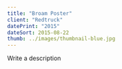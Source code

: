 ```yaml
---
title: "Broam Poster"
client: "Redtruck"
datePrint: "2015"
dateSort: 2015-08-22
thumb: ../images/thumbnail-blue.jpg
---
```


Write a description
